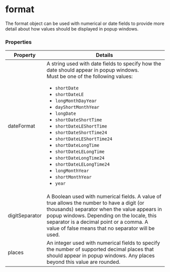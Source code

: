 # format

The format object can be used with numerical or date fields to provide more detail about how values should be displayed in popup windows.

### Properties

| Property | Details
| --- | ---
| dateFormat | A string used with date fields to specify how the date should appear in popup windows.<br>Must be one of the following values:<ul><li>`shortDate`</li><li>`shortDateLE`</li><li>`longMonthDayYear`</li><li>`dayShortMonthYear`</li><li>`longDate`</li><li>`shortDateShortTime`</li><li>`shortDateLEShortTime`</li><li>`shortDateShortTime24`</li><li>`shortDateLEShortTime24`</li><li>`shortDateLongTime`</li><li>`shortDateLELongTime`</li><li>`shortDateLongTime24`</li><li>`shortDateLELongTime24`</li><li>`longMonthYear`</li><li>`shortMonthYear`</li><li>`year`</li></ul>
| digitSeparator | A Boolean used with numerical fields. A value of true allows the number to have a digit (or thousands) separator when the value appears in popup windows. Depending on the locale, this separator is a decimal point or a comma. A value of false means that no separator will be used.
| places | An integer used with numerical fields to specify the number of supported decimal places that should appear in popup windows. Any places beyond this value are rounded.




